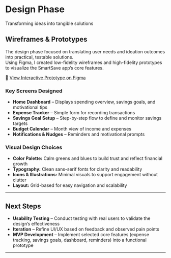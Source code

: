 # Design Phase  
Transforming ideas into tangible solutions  

## Wireframes & Prototypes  
The design phase focused on translating user needs and ideation outcomes into practical, testable solutions.  
Using Figma, I created low-fidelity wireframes and high-fidelity prototypes to visualize the SmartSave app’s core features.  

🔗 [View Interactive Prototype on Figma](https://www.figma.com/proto/rOIYqqhNDuJX7uiwmNzLs2/SmartSave-v1?page-id=2%3A3&node-id=110-2&viewport=1180%2C290%2C0.43&t=xCuNJppNeOlK2Q4K-1&scaling=scale-down&content-scaling=fixed&starting-point-node-id=603%3A63)

### Key Screens Designed
- **Home Dashboard** – Displays spending overview, savings goals, and motivational tips  
- **Expense Tracker** – Simple form for recording transactions  
- **Savings Goal Setup** – Step-by-step flow to define and monitor savings targets  
- **Budget Calendar** – Month view of income and expenses  
- **Notifications & Nudges** – Reminders and motivational prompts  

### Visual Design Choices
- **Color Palette:** Calm greens and blues to build trust and reflect financial growth  
- **Typography:** Clean sans-serif fonts for clarity and readability  
- **Icons & Illustrations:** Minimal visuals to support engagement without clutter  
- **Layout:** Grid-based for easy navigation and scalability  

---

## Next Steps
- **Usability Testing** – Conduct testing with real users to validate the design’s effectiveness  
- **Iteration** – Refine UI/UX based on feedback and observed pain points  
- **MVP Development** – Implement selected core features (expense tracking, savings goals, dashboard, reminders) into a functional prototype  

---

